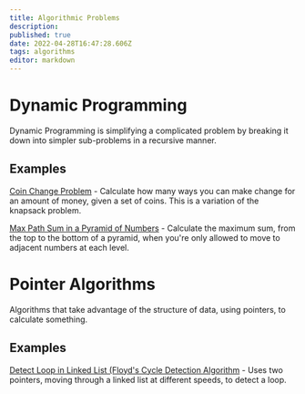 ```yaml
---
title: Algorithmic Problems
description: 
published: true
date: 2022-04-28T16:47:28.606Z
tags: algorithms
editor: markdown
---
```


# Dynamic Programming
Dynamic Programming is simplifying a complicated problem by breaking it down into simpler sub-problems in a recursive manner.
## Examples

[Coin Change Problem](/computer-science/algorithms-and-data-structures/algorithmic-problems/coin-change-problem) - Calculate how many ways you can make change for an amount of money, given a set of coins. This is a variation of the knapsack problem.


[Max Path Sum in a Pyramid of Numbers](/computer-science/algorithms-and-data-structures/algorithmic-problems/max-path-sum-in-a-pyramid-of-numbers) - Calculate the maximum sum, from the top to the bottom of a pyramid, when you're only allowed to move to adjacent numbers at each level.

# Pointer Algorithms
Algorithms that take advantage of the structure of data, using pointers, to calculate something. 
## Examples
[Detect Loop in Linked List (Floyd's Cycle Detection Algorithm](/computer-science/algorithms-and-data-structures/algorithmic-problems/detect-loop-in-linked-list) - Uses two pointers, moving through a linked list at different speeds, to detect a loop.